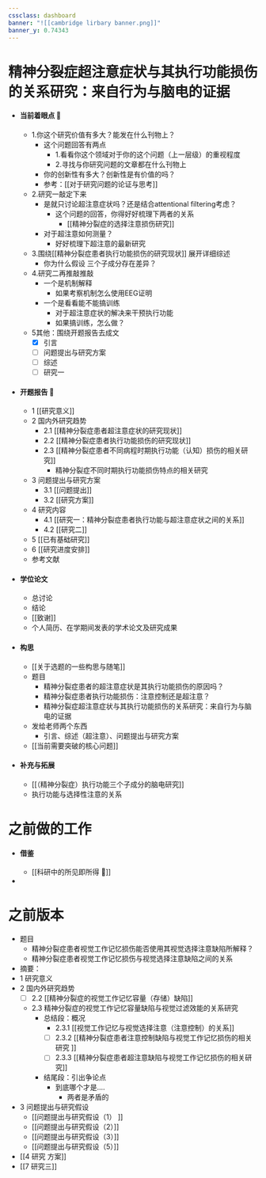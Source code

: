 ```yaml
---
cssclass: dashboard
banner: "![[cambridge lirbary banner.png]]"
banner_y: 0.74343
---
```

# 精神分裂症超注意症状与其执行功能损伤的关系研究：来自行为与脑电的证据


- #### 当前着眼点 🔴
	- 1.你这个研究价值有多大？能发在什么刊物上？
		- 这个问题回答有两点
			- 1.看看你这个领域对于你的这个问题（上一层级）的重视程度
			- 2.寻找与你研究问题的文章都在什么刊物上
		- 你的创新性有多大？创新性是有价值的吗？
		- 参考：[[对于研究问题的论证与思考]]
	- 2.研究一敲定下来
		- 是就只讨论超注意症状吗？还是结合attentional filtering考虑？
			- 这个问题的回答，你得好好梳理下两者的关系
				- [[精神分裂症的选择注意损伤研究]] 
		- 对于超注意如何测量？
			- 好好梳理下超注意的最新研究
	- 3.围绕[[精神分裂症患者执行功能损伤的研究现状]] 展开详细综述
		- 你为什么假设 三个子成分存在差异？
	- 4.研究二再推敲推敲
		- 一个是机制解释
			- 如果考察机制怎么使用EEG证明
		- 一个是看看能不能搞训练
			- 对于超注意症状的解决来干预执行功能
			- 如果搞训练，怎么做？
	- 5其他：围绕开题报告去成文
		- [x] 引言
		- [ ] 问题提出与研究方案
		- [ ] 综述
		- [ ] 研究一
 - #### 开题报告 📍
	 - 1 [[研究意义]]
	 - 2 国内外研究趋势
		 - 2.1 [[精神分裂症患者超注意症状的研究现状]] 
		 - 2.2 [[精神分裂症患者执行功能损伤的研究现状]] 
		 - 2.3 [[精神分裂症患者不同病程时期执行功能（认知）损伤的相关研究]] 
			 - 精神分裂症不同时期执行功能损伤特点的相关研究
	 - 3 问题提出与研究方案
		 - 3.1 [[问题提出]] 
		 - 3.2 [[研究方案]]
	 - 4 研究内容
		 - 4.1 [[研究一：精神分裂症患者执行功能与超注意症状之间的关系]]
		 - 4.2 [[研究二]]
	 - 5 [[已有基础研究]]
	 - 6 [[研究进度安排]]
	 - 参考文献
 - #### 学位论文
	 - 总讨论
	 - 结论
	 - [[致谢]]
	 - 个人简历、在学期间发表的学术论文及研究成果
 - #### 构思
	 - [[关于选题的一些构思与随笔]]
	- 题目
		- 精神分裂症患者的超注意症状是其执行功能损伤的原因吗？
		- 精神分裂症患者执行功能损伤：注意控制还是超注意？
		- 精神分裂症超注意症状与其执行功能损伤的关系研究：来自行为与脑电的证据
	- 发给老师两个东西
		- 引言、综述（超注意）、问题提出与研究方案
	- [[当前需要突破的核心问题]]
- #### 补充与拓展
	- [[（精神分裂症）执行功能三个子成分的脑电研究]]
	- 执行功能与选择性注意的关系

# 之前做的工作
- #### 借鉴
	- [[科研中的所见即所得 🌿]]
- 

# 之前版本


- 题目
	- 精神分裂症患者视觉工作记忆损伤能否使用其视觉选择注意缺陷所解释？
	-  精神分裂症患者视觉工作记忆损伤与视觉选择注意缺陷之间的关系
- 摘要：
-  1 研究意义
-  2 国内外研究趋势
	- [ ] 2.2 [[精神分裂症的视觉工作记忆容量（存储）缺陷]]
	- 2.3  精神分裂症的视觉工作记忆容量缺陷与视觉过滤效能的关系研究
		- 总结段：概况
			- 2.3.1 [[视觉工作记忆与视觉选择注意（注意控制）的关系]]
			- [ ] 2.3.2 [[精神分裂症患者注意控制缺陷与视觉工作记忆损伤的相关研究 ]]
			- [ ] 2.3.3 [[精神分裂症患者超注意缺陷与视觉工作记忆损伤的相关研究]]
		- 结尾段：引出争论点
			- 到底哪个才是....
				- 两者是矛盾的
-  3 问题提出与研究假设
	- [[问题提出与研究假设（1） ]]
	- [[问题提出与研究假设（2）]]
	- [[问题提出与研究假设（3）]] 
	- [[问题提出与研究假设（5）]]
-  [[4 研究 方案]]
-  [[7 研究三]]
